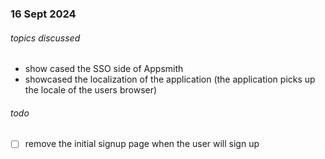 ### 16 Sept 2024

###### topics discussed
- show cased the SSO side of Appsmith
- showcased the localization of the application (the application picks up the locale of the users browser)

###### todo
- [ ] remove the initial signup page when the user will sign up